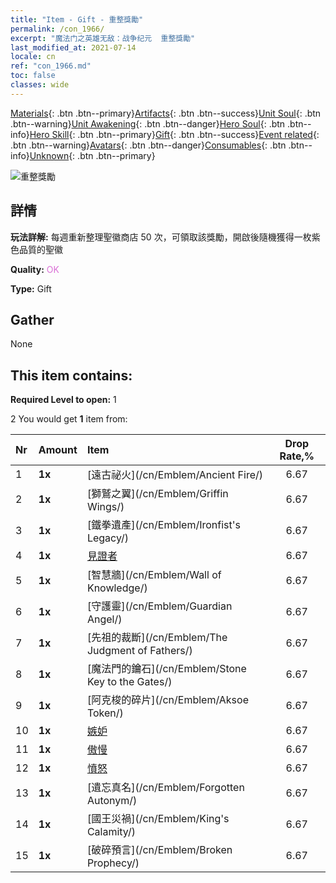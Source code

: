 ```yaml
---
title: "Item - Gift - 重整獎勵"
permalink: /con_1966/
excerpt: "魔法门之英雄无敌：战争纪元  重整獎勵"
last_modified_at: 2021-07-14
locale: cn
ref: "con_1966.md"
toc: false
classes: wide
---
```

 [Materials](/ItemsCN/){: .btn .btn--primary}[Artifacts](/ItemsCN/Artifacts/){: .btn .btn--success}[Unit Soul](/ItemsCN/UnitSoul/){: .btn .btn--warning}[Unit Awakening](/ItemsCN/UnitAwakening/){: .btn .btn--danger}[Hero Soul](/ItemsCN/HeroSoul/){: .btn .btn--info}[Hero Skill](/ItemsCN/HeroSkill/){: .btn .btn--primary}[Gift](/ItemsCN/Gift/){: .btn .btn--success}[Event related](/ItemsCN/Events/){: .btn .btn--warning}[Avatars](/ItemsCN/Avatars/){: .btn .btn--danger}[Consumables](/ItemsCN/Consumables/){: .btn .btn--info}[Unknown](/ItemsCN/Unknown/){: .btn .btn--primary}

 ![重整獎勵](/images/t/shenghui_4.png)

## 詳情
 **玩法詳解:** 每週重新整理聖徽商店 50 次，可領取該獎勵，開啟後隨機獲得一枚紫色品質的聖徽

 **Quality:** <span style="color: #DA70D6">OK</span>

 **Type:** Gift

## Gather

  None

## This item contains:

 **Required Level to open:** 1

 2 You would get **1** item  from:

  | Nr | Amount |     Item    | Drop Rate,% |
  |:---|:-------|:------------|:---------:|
  | 1 |  **1x** | [遠古祕火](/cn/Emblem/Ancient Fire/) | 6.67 | 
  | 2 |  **1x** | [獅鷲之翼](/cn/Emblem/Griffin Wings/) | 6.67 | 
  | 3 |  **1x** | [鐵拳遺產](/cn/Emblem/Ironfist's Legacy/) | 6.67 | 
  | 4 |  **1x** | [見證者](/cn/Emblem/Witness/) | 6.67 | 
  | 5 |  **1x** | [智慧牆](/cn/Emblem/Wall of Knowledge/) | 6.67 | 
  | 6 |  **1x** | [守護靈](/cn/Emblem/Guardian Angel/) | 6.67 | 
  | 7 |  **1x** | [先祖的裁斷](/cn/Emblem/The Judgment of Fathers/) | 6.67 | 
  | 8 |  **1x** | [魔法門的鑰石](/cn/Emblem/Stone Key to the Gates/) | 6.67 | 
  | 9 |  **1x** | [阿克梭的碎片](/cn/Emblem/Aksoe Token/) | 6.67 | 
  | 10 |  **1x** | [嫉妒](/cn/Emblem/Jealousy/) | 6.67 | 
  | 11 |  **1x** | [傲慢](/cn/Emblem/Arrogance/) | 6.67 | 
  | 12 |  **1x** | [憤怒](/cn/Emblem/Anger/) | 6.67 | 
  | 13 |  **1x** | [遺忘真名](/cn/Emblem/Forgotten Autonym/) | 6.67 | 
  | 14 |  **1x** | [國王災禍](/cn/Emblem/King's Calamity/) | 6.67 | 
  | 15 |  **1x** | [破碎預言](/cn/Emblem/Broken Prophecy/) | 6.67 | 
